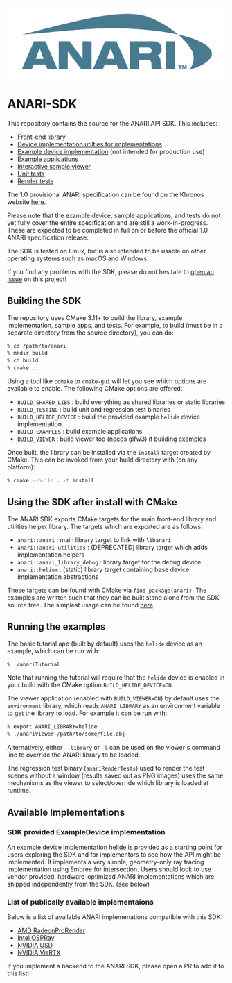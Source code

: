 ![logo](https://github.com/KhronosGroup/ANARI-Docs/blob/main/images/anari_RGB_Mar20.svg)

ANARI-SDK
=========

This repository contains the source for the ANARI API SDK. This includes:

- [Front-end library](libs/anari)
- [Device implementation utilties for implementations](libs/helium)
- [Example device implementation](libs/helide) (not intended for production use)
- [Example applications](examples/)
- [Interactive sample viewer](examples/viewer)
- [Unit tests](tests/unit)
- [Render tests](tests/render)

The 1.0 provisional ANARI specification can be found on the Khronos website
[here](https://www.khronos.org/registry/ANARI/).

Please note that the example device, sample applications, and tests do not yet
fully cover the entire specification and are still a work-in-progress. These
are expected to be completed in full on or before the official 1.0 ANARI
specification release.

The SDK is tested on Linux, but is also intended to be usable on other operating
systems such as macOS and Windows.

If you find any problems with the SDK, please do not hesitate to
[open an issue](https://github.com/KhronosGroup/ANARI-SDK/issues/new) on this
project!

## Building the SDK

The repository uses CMake 3.11+ to build the library, example implementation,
sample apps, and tests. For example, to build (must be in a separate directory
from the source directory), you can do:

```bash
% cd /path/to/anari
% mkdir build
% cd build
% cmake ..
```

Using a tool like `ccmake` or `cmake-gui` will let you see which options are
available to enable. The following CMake options are offered:

- `BUILD_SHARED_LIBS`   : build everything as shared libraries or static libraries
- `BUILD_TESTING`       : build unit and regression test binaries
- `BUILD_HELIDE_DEVICE` : build the provided example `helide` device implementation
- `BUILD_EXAMPLES`      : build example applications
- `BUILD_VIEWER`        : build viewer too (needs glfw3) if building examples

Once built, the library can be installed via the `install` target created by
CMake. This can be invoked from your build directory with (on any platform):

```bash
% cmake --build . -t install
```

## Using the SDK after install with CMake

The ANARI SDK exports CMake targets for the main front-end library and utilities
helper library. The targets which are exported are as follows:

- `anari::anari` : main library target to link with `libanari`
- `anari::anari_utilities` : (DEPRECATED) library target which adds implementation helpers
- `anari::anari_library_debug` : library target for the debug device
- `anari::helium` : (static) library target containing base device implementation abstractions

These targets can be found with CMake via `find_package(anari)`. The examples
are written such that they can be built stand alone from the SDK source tree.
The simplest usage can be found [here](examples/simple).

## Running the examples

The basic tutorial app (built by default) uses the `helide` device as an
example, which can be run with:

```bash
% ./anariTutorial
```

Note that running the tutorial will require that the `helide` device is enabled
in your build with the CMake option `BUILD_HELIDE_DEVICE=ON`.

The viewer application (enabled with `BUILD_VIEWER=ON`) by default uses the
`environment` library, which reads `ANARI_LIBRARY` as an environment variable to
get the library to load. For example it can be run with:

```bash
% export ANARI_LIBRARY=helide
% ./anariViewer /path/to/some/file.obj
```

Alternatively, either `--library` or `-l` can be used on the viewer's command
line to override the ANARI library to be loaded.

The regression test binary (`anariRenderTests`) used to render the test scenes
without a window (results saved out as PNG images) uses the same mechanisms as
the viewer to select/override which library is loaded at runtime.

## Available Implementations

### SDK provided ExampleDevice implementation

An example device implementation [helide](libs/helide) is provided as a
starting point for users exploring the SDK and for implementors to see how the
API might be implemented. It implements a very simple, geometry-only ray tracing
implementation using Embree for intersection. Users should look to use vendor
provided, hardware-optimized ANARI implementations which are shipped
independently from the SDK. (see below)

### List of publically available implementaions

Below is a list of available ANARI implemenations compatible with this SDK:

- [AMD RadeonProRender](https://github.com/GPUOpen-LibrariesAndSDKs/RadeonProRenderANARI)
- [Intel OSPRay](https://github.com/ospray/anari-ospray)
- [NVIDIA USD](https://github.com/NVIDIA-Omniverse/AnariUsdDevice)
- [NVIDIA VisRTX](https://github.com/NVIDIA/VisRTX)

If you implement a backend to the ANARI SDK, please open a PR to add it to this
list!
